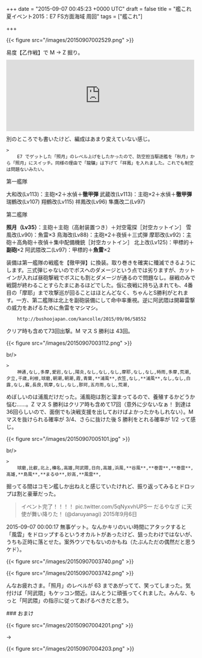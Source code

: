 
+++
date = "2015-09-07 00:45:23 +0000 UTC"
draft = false
title = "艦これ夏イベント2015：E7 FS方面海域 周回"
tags = ["艦これ"]

+++


{{< figure src="/images/20150907002529.png"  >}}

易度【乙作戦】で M → Z 掘り。<iframe src="https://hatenablog-parts.com/embed?url=https%3A%2F%2Fblog.daruyanagi.jp%2Fentry%2F2015%2F08%2F22%2F212652" title="艦これ夏イベント2015：E7 FS方面海域 - だるろぐ" class="embed-card embed-blogcard" scrolling="no" frameborder="0" style="display: block; width: 100%; height: 190px; max-width: 500px; margin: 10px 0px;"></iframe>別のところでも書いたけど、編成はあまり変えていない感じ。

    >
        E7 でゲットした「照月」のレベル上げをしたかったので、防空担当駆逐艦を「秋月」から「照月」にスイッチ。同様の理由で「龍驤」は下げて「祥鳳」を入れました。これでも制空は問題ないみたい。


第一艦隊

大和改(Lv113)：主砲×2＋水偵＋**徹甲弾**
武蔵改(Lv113)：主砲×2＋水偵＋**徹甲弾**
瑞鶴改(Lv107)
翔鶴改(Lv115)
祥鳳改(Lv96)
隼鷹改二(Lv97)

第二艦隊

**照月（Lv35）**：主砲＋主砲（高射装置つき）＋対空電探［対空カットイン］
雪風改(Lv90)：魚雷×3
鳥海改(Lv88)：主砲×2＋夜偵＋三式弾
摩耶改(Lv92)：主砲＋高角砲＋夜偵＋集中配備機銃［対空カットイン］
北上改(Lv125)：甲標的＋**副砲**×2
阿武隈改二(Lv97)：甲標的＋**魚雷**×2

装備は第一艦隊の戦艦を【徹甲弾】に換装。取り巻きを確実に殲滅できるようにします。三式弾じゃないのでボスへのダメージという点では劣りますが、カットインが入れば昼砲撃戦でボスにも割とダメージが通るので問題なし。昼戦のみで戦闘が終わることすらたまにあるほどでした。仮に夜戦に持ち込まれても、4番目の「摩耶」まで攻撃巡が回ることはほとんどなく、ちゃんとS勝利がとれます。一方、第二艦隊は北上を副砲装備にして命中率重視。逆に阿武隈は開幕雷撃の威力をあげるために魚雷をマシマシ。

        http://bushoojapan.com/kancolle/2015/09/06/58552
    
クリア時も含めて73回出撃。M マス S 勝利は 43回。

{{< figure src="/images/20150907003112.png"  >}}

br/>


    >
        神通,なし,多摩,愛宕,なし,陽炎,なし,なし,なし,摩耶,なし,なし,時雨,多摩,荒潮,夕立,千歳,利根,球磨,朝潮,朝潮,霞,青葉,**浦風**,衣笠,なし,**浦風**,なし,なし,白露,なし,霰,長良,筑摩,なし,なし,那珂,五月雨,なし,荒潮,

    
めぼしいのは浦風だけだった。浦風砲は割と溜まってるので、養殖するかどうか悩む……。Z マス S 勝利はクリア時も含めて17回（意外に少ないなぁ！ 到達は36回らしいので、面倒でも決戦支援を出しておけばよかったかもしれない）。M マスを抜けられる確率が 3/4、さらに抜けた後 S 勝利をとれる確率が 1/2 って感じ。

{{< figure src="/images/20150907005101.jpg"  >}}

br/>


    >
        球磨,比叡,北上,榛名,高雄,阿武隈,日向,高雄,浜風,**谷風**,**巻雲**,**巻雲**,高雄,**島風**,**まるゆ**,妙高,**風雲**,

    
掘ってる間はコモン艦しか出ねえと感じていたけれど、振り返ってみるとドロップは割と豪華だった。

>イベント完了！！！！ pic.twitter.com/5qNyxvhUPS— だるやなぎ に天使が舞い降りた！ (@daruyanagi) 2015年9月6日<script async="" src="https://platform.twitter.com/widgets.js" charset="utf-8"></script>

2015-09-07 00:00:17 無事ゲット。なんかキリのいい時間にアタックすると「風雲」をドロップするというオカルトがあったけど、狙ったわけではないが、うちも正時に落とせた。案外ウソでもないのかもね（たぶんただの偶然だと思うケド）。

{{< figure src="/images/20150907003740.png"  >}}

{{< figure src="/images/20150907003742.png"  >}}

んなお疲れさま。「照月」のレベルが 63 まであがってて、笑ってしまった。気付けば「阿武隈」もケッコン間近。ほんとうに頑張ってくれました。みんな、もっと「阿武隈」の指示に従ってあげるべきだと思う。

<div class="section">
    ### おまけ
    

{{< figure src="/images/20150907004201.png"  >}}

→ 

{{< figure src="/images/20150907004203.png"  >}}

</div>

